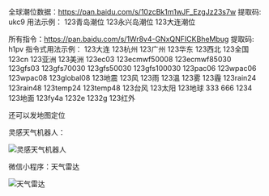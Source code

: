 
全球潮位数据：https://pan.baidu.com/s/10zcBk1m1wJF_EzgJz23s7w  提取码: ukc9 
用法示例：
123青岛潮位
123永兴岛潮位
123大连潮位

所有指令：https://pan.baidu.com/s/1Wr8v4-GNxQNFICKBheMbug  提取码: h1pv 
指令式用法示例：
123大连
123杭州
123广州
123华东
123西北
123全国
123cn
123亚洲
123美洲
123ec03
123ecmwf50008
123ecmwf85030
123gfs03
123gfs70030
123gfs50030
123gfs100030
123pac06
123wpac06
123wpac08
123global08
123地震
123风
123雨
123温
123雾
123霾
123rain24
123rain48
123temp24
123temp48
123台风
123太阳
123地球
333
666
1234
123地面
123fy4a
1232e
1232g
123红外

还可以发地图定位







灵感天气机器人：

![灵感天气机器人](https://github.com/275207513/tq123.xyz/blob/master/0.png)


微信小程序：天气雷达

![天气雷达](https://github.com/275207513/tq123.xyz/blob/master/1.png)


